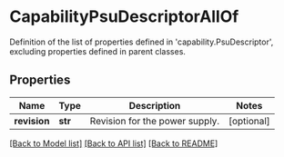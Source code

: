 # CapabilityPsuDescriptorAllOf

Definition of the list of properties defined in 'capability.PsuDescriptor', excluding properties defined in parent classes.
## Properties
Name | Type | Description | Notes
------------ | ------------- | ------------- | -------------
**revision** | **str** | Revision for the power supply. | [optional] 

[[Back to Model list]](../README.md#documentation-for-models) [[Back to API list]](../README.md#documentation-for-api-endpoints) [[Back to README]](../README.md)


